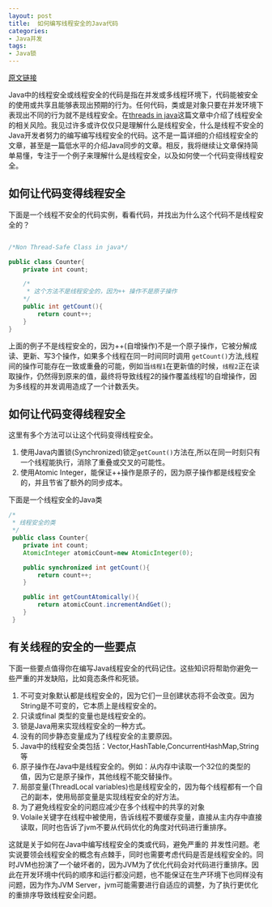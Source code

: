 ```yaml
---
layout: post
title:  如何编写线程安全的Java代码
categories:
- Java并发
tags:
- Java锁
---
```


[原文链接](http://javarevisited.blogspot.sg/2012/01/how-to-write-thread-safe-code-in-java.html)

Java中的线程安全或线程安全的代码是指在并发或多线程环境下，代码能被安全的使用或共享且能够表现出预期的行为。任何代码，类或是对象只要在并发环境下表现出不同的行为就不是线程安全。在[threads in java](http://javarevisited.blogspot.com/2011/02/how-to-implement-thread-in-java.html)这篇文章中介绍了线程安全的相关风险。我见过许多或许仅仅只是理解什么是线程安全，什么是线程不安全的Java开发者努力的编写编写线程安全的代码。这不是一篇详细的介绍线程安全的文章，甚至是一篇低水平的介绍Java同步的文章。相反，我将继续让文章保持简单易懂，专注于一个例子来理解什么是线程安全，以及如何使一个代码变得线程安全。

## 如何让代码变得线程安全

下面是一个线程不安全的代码实例，看看代码，并找出为什么这个代码不是线程安全的？

```java

/*Non Thread-Safe Class in java*/

public class Counter{
    private int count;

    /*
     * 这个方法不是线程安全的，因为++ 操作不是原子操作
    */
    public int getCount(){
        return count++;
    }
}
```


上面的例子不是线程安全的，因为++(自增操作)不是一个原子操作，它被分解成读、更新、写3个操作，如果多个线程在同一时间同时调用
`getCount()`方法,线程间的操作可能存在一致或重叠的可能，例如当`线程1`在更新值的时候，`线程2`正在读取操作，仍然得到原来的值，最终将导致线程2的操作覆盖线程1的自增操作，因为多线程的并发调用造成了一个计数丢失。

## 如何让代码变得线程安全

这里有多个方法可以让这个代码变得线程安全。

1. 使用Java内置锁(Synchronized)锁定`getCount()`方法在,所以在同一时刻只有一个线程能执行，消除了重叠或交叉的可能性。
2. 使用Atomic Integer，能保证++操作是原子的，因为原子操作都是线程安全的，并且节省了额外的同步成本。

下面是一个线程安全的Java类

```java
/*
 * 线程安全的类
 */
 public class Counter{
    private int count;
    AtomicInteger atomicCount=new AtomicInteger(0);

    public synchronized int getCount(){
        return count++;
    }

    public int getCountAtomically(){
        return atomicCount.incrementAndGet();
    }
 }
```


## 有关线程的安全的一些要点

下面一些要点值得你在编写Java线程安全的代码记住。这些知识将帮助你避免一些严重的并发缺陷，比如竟态条件和死锁。

1. 不可变对象默认都是线程安全的，因为它们一旦创建状态将不会改变。因为String是不可变的，它本质上是线程安全的。
2. 只读或final 类型的变量也是线程安全的。
3. 锁是Java用来实现线程安全的一种方式。
4. 没有的同步静态变量成为了线程安全的主要原因。
5. Java中的线程安全类包括：Vector,HashTable,ConcurrentHashMap,String 等
6. 原子操作在Java中是线程安全的。例如：从内存中读取一个32位的类型的值，因为它是原子操作，其他线程不能交替操作。
7. 局部变量(ThreadLocal variables)也是线程安全的，因为每个线程都有一个自己的副本，使用局部变量是实现线程安全的好方法。
8. 为了避免线程安全的问题应减少在多个线程中的共享的对象
9. Volaile关键字在线程中被使用，告诉线程不要缓存变量，直接从主内存中直接读取，同时也告诉了jvm不要从代码优化的角度对代码进行重排序。


这就是关于如何在Java中编写线程安全的类或代码，避免严重的
并发性问题。老实说要领会线程安全的概念有点棘手，同时也需要考虑代码是否是线程安全的。同时JVM也扮演了一个破坏者的，因为JVM为了优化代码会对代码进行重排序。因此在开发环境中代码的顺序和运行都没问题，也不能保证在生产环境下也同样没有问题，因为作为JVM Server，jvm可能需要进行自适应的调整，为了执行更优化的重排序导致线程安全问题。